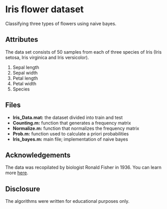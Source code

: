 # Iris flower dataset
Classifying three types of flowers using naive bayes.

## Attributes
The data set consists of 50 samples from each of three species of Iris (Iris setosa, Iris virginica and Iris versicolor).  

1. Sepal length 
2. Sepal width
3. Petal length
4. Petal width
5. Species

## Files
* **Iris_Data.mat:** the dataset divided into train and test
* **Counting.m:** function that generates a frequency matrix
* **Normalize.m:** function that normalizes the frequency matrix
* **Prob.m:** function used to calculate a priori probabilities
* **Iris_bayes.m:** main file; implementation of naive bayes

## Acknowledgements
The data was recopilated by biologist Ronald Fisher in 1936. You can learn more [here](https://en.wikipedia.org/wiki/Iris_flower_data_set).  

## Disclosure
The algorithms were written for educational purposes only.